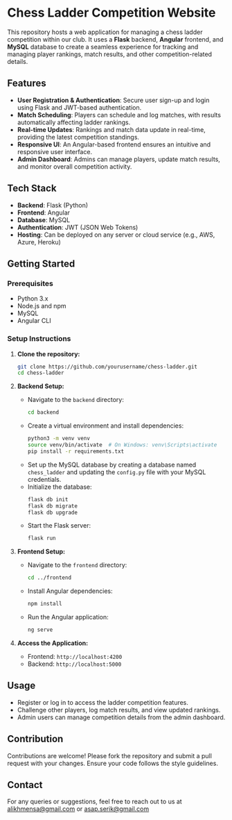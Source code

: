 
# Chess Ladder Competition Website

This repository hosts a web application for managing a chess ladder competition within our club. It uses a **Flask** backend, **Angular** frontend, and **MySQL** database to create a seamless experience for tracking and managing player rankings, match results, and other competition-related details.

## Features

- **User Registration & Authentication**: Secure user sign-up and login using Flask and JWT-based authentication.
- **Match Scheduling**: Players can schedule and log matches, with results automatically affecting ladder rankings.
- **Real-time Updates**: Rankings and match data update in real-time, providing the latest competition standings.
- **Responsive UI**: An Angular-based frontend ensures an intuitive and responsive user interface.
- **Admin Dashboard**: Admins can manage players, update match results, and monitor overall competition activity.

## Tech Stack

- **Backend**: Flask (Python)
- **Frontend**: Angular
- **Database**: MySQL
- **Authentication**: JWT (JSON Web Tokens)
- **Hosting**: Can be deployed on any server or cloud service (e.g., AWS, Azure, Heroku)

## Getting Started

### Prerequisites

- Python 3.x
- Node.js and npm
- MySQL
- Angular CLI

### Setup Instructions

1. **Clone the repository:**
   ```bash
   git clone https://github.com/yourusername/chess-ladder.git
   cd chess-ladder
   ```

2. **Backend Setup:**
   - Navigate to the `backend` directory:
     ```bash
     cd backend
     ```
   - Create a virtual environment and install dependencies:
     ```bash
     python3 -m venv venv
     source venv/bin/activate  # On Windows: venv\Scripts\activate
     pip install -r requirements.txt
     ```
   - Set up the MySQL database by creating a database named `chess_ladder` and updating the `config.py` file with your MySQL credentials.
   - Initialize the database:
     ```bash
     flask db init
     flask db migrate
     flask db upgrade
     ```
   - Start the Flask server:
     ```bash
     flask run
     ```

3. **Frontend Setup:**
   - Navigate to the `frontend` directory:
     ```bash
     cd ../frontend
     ```
   - Install Angular dependencies:
     ```bash
     npm install
     ```
   - Run the Angular application:
     ```bash
     ng serve
     ```

4. **Access the Application:**
   - Frontend: `http://localhost:4200`
   - Backend: `http://localhost:5000`

## Usage

- Register or log in to access the ladder competition features.
- Challenge other players, log match results, and view updated rankings.
- Admin users can manage competition details from the admin dashboard.

## Contribution

Contributions are welcome! Please fork the repository and submit a pull request with your changes. Ensure your code follows the style guidelines.


## Contact

For any queries or suggestions, feel free to reach out to us at alikhmensa@gmail.com or asap.serik@gmail.com
